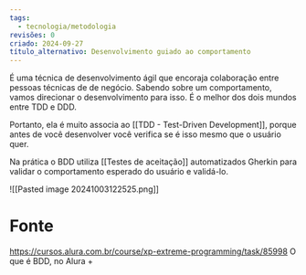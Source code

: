 ```yaml
---
tags:
  - tecnologia/metodologia
revisões: 0
criado: 2024-09-27
título_alternativo: Desenvolvimento guiado ao comportamento
---
```

É uma técnica de desenvolvimento ágil que encoraja colaboração entre pessoas técnicas de de negócio. Sabendo sobre um comportamento, vamos direcionar o desenvolvimento para isso.
É o melhor dos dois mundos entre TDD e DDD. 

Portanto, ela é muito associa ao [[TDD - Test-Driven Development]], porque antes de você desenvolver você verifica se é isso mesmo que o usuário quer. 

Na prática o BDD utiliza [[Testes de aceitação]] automatizados Gherkin para validar o comportamento esperado do usuário e validá-lo.

![[Pasted image 20241003122525.png]]
# Fonte
https://cursos.alura.com.br/course/xp-extreme-programming/task/85998
O que é BDD, no Alura +